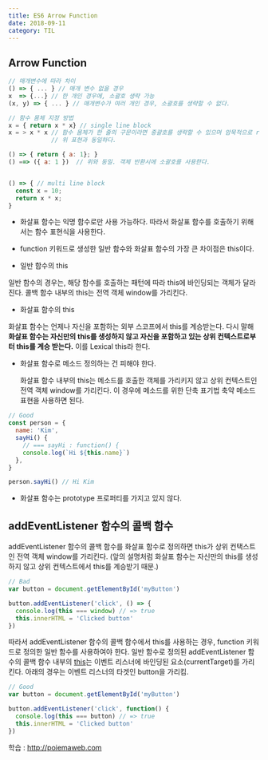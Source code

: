 ```yaml
---
title: ES6 Arrow Function
date: 2018-09-11
category: TIL
---
```


## Arrow Function

```javascript
// 매개변수에 따라 차이
() => { ... } // 매개 변수 없을 경우
x  => {...} // 한 개인 경우에, 소괄호 생략 가능
(x, y) => { ... } // 매개변수가 여러 개인 경우, 소괄호를 생략할 수 없다.

// 함수 몸체 지정 방법
x = { return x * x} // single line block
x = > x * x // 함수 몸체가 한 줄의 구문이라면 중괄호를 생략할 수 있으며 암묵적으로 return 된다.
            // 위 표현과 동일하다.

() => { return { a: 1}; }
() ==> ({ a: 1 })  // 위와 동일. 객체 반환시에 소괄호를 사용한다.


() => { // multi line block
  const x = 10;
  return x * x;
}

```

- 화살표 함수는 익명 함수로만 사용 가능하다. 따라서 화살표 함수를 호출하기 위해서는 함수 표현식을 사용한다.

* function 키워드로 생성한 일반 함수와 화살표 함수의 가장 큰 차이점은 this이다.

- 일반 함수의 this

일반 함수의 경우는, 해당 함수를 호출하는 패턴에 따라 this에 바인딩되는 객체가 달라진다. 콜백 함수 내부의 this는 전역 객체 window를 가리킨다.

- 화살표 함수의 this

화살표 함수는 언제나 자신을 포함하는 외부 스코프에서 this를 계승받는다. 다시 말해 **화살표 함수는 자신만의 this를 생성하지 않고 자신을 포함하고 있는 상위 컨텍스트로부터 this를 계승 받는다.** 이를 Lexical this라 한다.

- 화살표 함수로 메소드 정의하는 건 피해야 한다.

  화살표 함수 내부의 this는 메소드를 호출한 객체를 가리키지 않고 상위 컨텍스트인 전역 객체 window를 가리킨다. 이 경우에 메소드를 위한 단축 표기법 축약 메소드 표현을 사용하면 된다.

```javascript
// Good
const person = {
  name: 'Kim',
  sayHi() {
    // === sayHi : function() {
    console.log(`Hi ${this.name}`)
  },
}

person.sayHi() // Hi Kim
```

- 화살표 함수는 prototype 프로퍼티를 가지고 있지 않다.

## addEventListener 함수의 콜백 함수

addEventListener 함수의 콜백 함수를 화살표 함수로 정의하면 this가 상위 컨택스트인 전역 객체 window를 가리킨다. (앞의 설명처럼 화살표 함수는 자신만의 this를 생성하지 않고 상위 컨텍스트에서 this를 계승받기 때문.)

```javascript
// Bad
var button = document.getElementById('myButton')

button.addEventListener('click', () => {
  console.log(this === window) // => true
  this.innerHTML = 'Clicked button'
})
```

따라서 addEventListener 함수의 콜백 함수에서 this를 사용하는 경우, function 키워드로 정의한 일반 함수를 사용하여야 한다. 일반 함수로 정의된 addEventListener 함수의 콜백 함수 내부의 [this](https://poiemaweb.com/js-event#43-dom-level-2-event-listener)는 이벤트 리스너에 바인딩된 요소(currentTarget)를 가리킨다. 아래의 경우는 이벤트 리스너의 타겟인 button을 가리킴.

```javascript
// Good
var button = document.getElementById('myButton')

button.addEventListener('click', function() {
  console.log(this === button) // => true
  this.innerHTML = 'Clicked button'
})
```

학습 : http://poiemaweb.com
